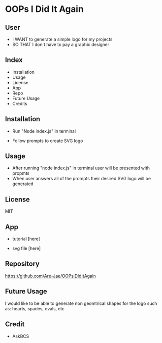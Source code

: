 # OOPs I Did It Again





## User

- I WANT to generate a simple logo for my projects
- SO THAT I don't have to pay a graphic designer




## Index 

- Installation 
- Usage 
- License
- App
- Repo
- Future Usage
- Credits 

## Installation 

- Run "Node index.js" in terminal 

- Follow prompts to create SVG logo 


## Usage 

- After running "node index.js" in terminal user will be presented with propmts
- When user answers all of the prompts their desired SVG logo will be generated 

## License 

MIT

## App 
- tutorial [here]

- svg file [here]

 
## Repository

https://github.com/Are-Jae/OOPsIDidItAgain 

## Future Usage

I would like to be able to generate non geomtrical shapes for the logo such as: hearts, spades, ovals, etc 


## Credit 

- AskBCS




